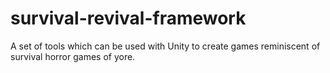 # survival-revival-framework
A set of tools which can be used with Unity to create games reminiscent of survival horror games of yore. 
